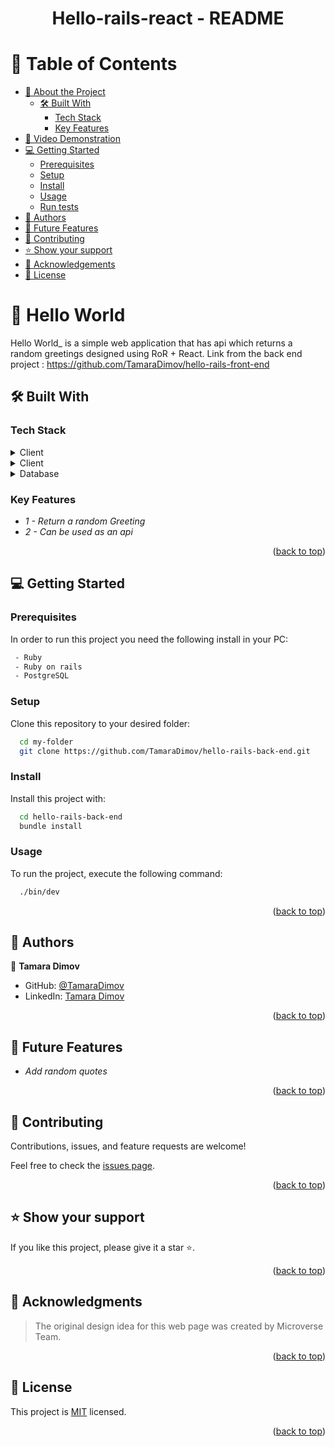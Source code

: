 <a name="readme-top"></a>

<div align="center">

  <h1><b>Hello-rails-react - README</b></h3>

</div>

<!-- TABLE OF CONTENTS -->

# 📗 Table of Contents

- [📖 About the Project](#about-project)
  - [🛠 Built With](#built-with)
    - [Tech Stack](#tech-stack)
    - [Key Features](#key-features)
- [🎥 Video Demonstration](#video-demo)
- [💻 Getting Started](#getting-started)
  - [Prerequisites](#prerequisites)
  - [Setup](#setup)
  - [Install](#install)
  - [Usage](#usage)
  - [Run tests](#run-tests)
- [👥 Authors](#authors)
- [🔭 Future Features](#future-features)
- [🤝 Contributing](#contributing)
- [⭐ Show your support](#support)
- [🙏 Acknowledgements](#acknowledgements)
- [📝 License](#license)

<!-- PROJECT DESCRIPTION -->

# 📖 Hello World <a name="about-project"></a>

Hello World\_ is a simple web application that has api which returns a random greetings designed using RoR + React.
Link from the back end project : https://github.com/TamaraDimov/hello-rails-front-end

## 🛠 Built With <a name="built-with"></a>

### Tech Stack <a name="tech-stack"></a>

<details>
  <summary>Client</summary>
  <ul>
    <li><a href="https://www.ruby-lang.org/en/documentation/">Ruby</a></li>
    <li><a href="https://rspec.info//">Rspec</a></li>
  </ul>
</details>

<details>
  <summary>Client</summary>
  <ul>
    <li><a href="https://reactjs.org/">React.js</a></li>
  </ul>
</details>

<details>
<summary>Database</summary>
  <ul>
    <li><a href="https://www.postgresql.org/">PostgreSQL</a></li>
  </ul>
</details>

<!-- Features -->

### Key Features <a name="key-features"></a>

- _1 - Return a random Greeting_
- _2 - Can be used as an api_

<p align="right">(<a href="#readme-top">back to top</a>)</p>

<!-- GETTING STARTED -->

## 💻 Getting Started <a name="getting-started"></a>

### Prerequisites

In order to run this project you need the following install in your PC:

```sh
 - Ruby
 - Ruby on rails
 - PostgreSQL
```

### Setup

Clone this repository to your desired folder:

```sh
  cd my-folder
  git clone https://github.com/TamaraDimov/hello-rails-back-end.git
```

### Install

Install this project with:

```sh
  cd hello-rails-back-end
  bundle install
```

### Usage

To run the project, execute the following command:

```sh
  ./bin/dev
```

<!--
### Run tests
To run tests, run the following command:
```sh
  rspec spec
``` -->

<p align="right">(<a href="#readme-top">back to top</a>)</p>

<!-- AUTHORS -->

## 👥 Authors <a name="authors"></a>

👤 **Tamara Dimov**

- GitHub: [@TamaraDimov](https://github.com/TamaraDimov)
- LinkedIn: [Tamara Dimov](https://www.linkedin.com/in/tamara-dimov-b85139a2/)
<p align="right">(<a href="#readme-top">back to top</a>)</p>

<!-- FUTURE FEATURES -->

## 🔭 Future Features <a name="future-features"></a>

- _Add random quotes_

<p align="right">(<a href="#readme-top">back to top</a>)</p>

<!-- CONTRIBUTING -->

## 🤝 Contributing <a name="contributing"></a>

Contributions, issues, and feature requests are welcome!

Feel free to check the [issues page](https://github.com/TamaraDimov/hello-rails-react/issues).

<p align="right">(<a href="#readme-top">back to top</a>)</p>

<!-- SUPPORT -->

## ⭐ Show your support <a name="support"></a>

If you like this project, please give it a star ⭐.

<p align="right">(<a href="#readme-top">back to top</a>)</p>

<!-- ACKNOWLEDGEMENTS -->

## 🙏 Acknowledgments <a name="acknowledgements"></a>

> The original design idea for this web page was created by Microverse Team.

<p align="right">(<a href="#readme-top">back to top</a>)</p>

<!-- LICENSE -->

## 📝 License <a name="license"></a>

This project is [MIT](LICENSE) licensed.

<p align="right">(<a href="#readme-top">back to top</a>)</p>
